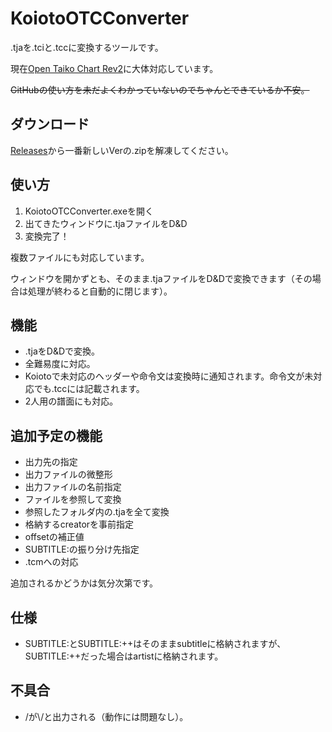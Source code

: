 # KoiotoOTCConverter
.tjaを.tciと.tccに変換するツールです。

現在[Open Taiko Chart Rev2](https://github.com/AioiLight/Open-Taiko-Chart/blob/master/Rev2_ja-JP.md)に大体対応しています。  

~~GitHubの使い方を未だよくわかっていないのでちゃんとできているか不安。~~

## ダウンロード
[Releases](https://github.com/nyoro-wrl/KoiotoOTCConverter/releases)から一番新しいVerの.zipを解凍してください。

## 使い方
1. KoiotoOTCConverter.exeを開く
2. 出てきたウィンドウに.tjaファイルをD&D
3. 変換完了！

複数ファイルにも対応しています。

ウィンドウを開かずとも、そのまま.tjaファイルをD&Dで変換できます（その場合は処理が終わると自動的に閉じます）。

## 機能
- .tjaをD&Dで変換。
- 全難易度に対応。
- Koiotoで未対応のヘッダーや命令文は変換時に通知されます。命令文が未対応でも.tccには記載されます。
- 2人用の譜面にも対応。

## 追加予定の機能
- 出力先の指定
- 出力ファイルの微整形
- 出力ファイルの名前指定
- ファイルを参照して変換
- 参照したフォルダ内の.tjaを全て変換
- 格納するcreatorを事前指定
- offsetの補正値
- SUBTITLE:の振り分け先指定
- .tcmへの対応

追加されるかどうかは気分次第です。

## 仕様
- SUBTITLE:とSUBTITLE:++はそのままsubtitleに格納されますが、SUBTITLE:++だった場合はartistに格納されます。

## 不具合
- /が\\/と出力される（動作には問題なし）。
